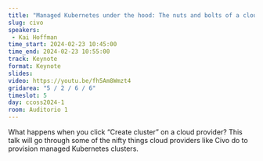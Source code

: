 ```yaml
---
title: "Managed Kubernetes under the hood: The nuts and bolts of a cloud provider, presentado por CIVO"
slug: civo
speakers:
 - Kai Hoffman
time_start: 2024-02-23 10:45:00
time_end: 2024-02-23 10:55:00
track: Keynote
format: Keynote
slides: 
video: https://youtu.be/fh5Am8Wmzt4
gridarea: "5 / 2 / 6 / 6"
timeslot: 5
day: ccoss2024-1
room: Auditorio 1
---
```


What happens when you click “Create cluster” on a cloud provider? This talk will go through some of the nifty things cloud providers like Civo do to provision managed Kubernetes clusters.



